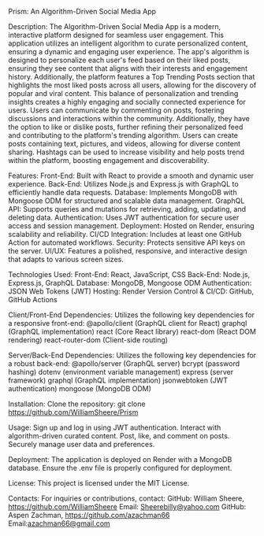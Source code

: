 Prism: An Algorithm-Driven Social Media App

Description:
The Algorithm-Driven Social Media App is a modern, interactive platform designed for seamless user engagement. This application utilizes an intelligent algorithm to curate personalized content, ensuring a dynamic and engaging user experience.
The app's algorithm is designed to personalize each user's feed based on their liked posts, ensuring they see content that aligns with their interests and engagement history. Additionally, the platform features a Top Trending Posts section that highlights the most liked posts across all users, allowing for the discovery of popular and viral content. This balance of personalization and trending insights creates a highly engaging and socially connected experience for users.
Users can communicate by commenting on posts, fostering discussions and interactions within the community. Additionally, they have the option to like or dislike posts, further refining their personalized feed and contributing to the platform's trending algorithm.
Users can create posts containing text, pictures, and videos, allowing for diverse content sharing. Hashtags can be used to increase visibility and help posts trend within the platform, boosting engagement and discoverability.

Features:
Front-End: Built with React to provide a smooth and dynamic user experience.
Back-End: Utilizes Node.js and Express.js with GraphQL to efficiently handle data requests.
Database: Implements MongoDB with Mongoose ODM for structured and scalable data management.
GraphQL API: Supports queries and mutations for retrieving, adding, updating, and deleting data.
Authentication: Uses JWT authentication for secure user access and session management.
Deployment: Hosted on Render, ensuring scalability and reliability.
CI/CD Integration: Includes at least one GitHub Action for automated workflows.
Security: Protects sensitive API keys on the server.
UI/UX: Features a polished, responsive, and interactive design that adapts to various screen sizes.

Technologies Used:
Front-End: React, JavaScript, CSS
Back-End: Node.js, Express.js, GraphQL
Database: MongoDB, Mongoose ODM
Authentication: JSON Web Tokens (JWT)
Hosting: Render
Version Control & CI/CD: GitHub, GitHub Actions

Client/Front-End Dependencies: Utilizes the following key dependencies for a responsive front-end:
@apollo/client (GraphQL client for React)
graphql (GraphQL implementation)
react (Core React library)
react-dom (React DOM rendering)
react-router-dom (Client-side routing)

Server/Back-End Dependencies: Utilizes the following key dependencies for a robust back-end:
@apollo/server (GraphQL server)
bcrypt (password hashing)
dotenv (environment variable management)
express (server framework)
graphql (GraphQL implementation)
jsonwebtoken (JWT authentication)
mongoose (MongoDB ODM)

Installation:
Clone the repository:
git clone https://github.com/WilliamSheere/Prism

Usage:
Sign up and log in using JWT authentication.
Interact with algorithm-driven curated content.
Post, like, and comment on posts.
Securely manage user data and preferences.

Deployment:
The application is deployed on Render with a MongoDB database.
Ensure the .env file is properly configured for deployment.

License:
This project is licensed under the MIT License.

Contacts:
For inquiries or contributions, contact:
GitHub: William Sheere, https://github.com/WilliamSheere
Email: Sheerebilly@yahoo.com
GitHub: Aspen Zachman, https://github.com/azachman66
Email:azachman66@gmail.com 

